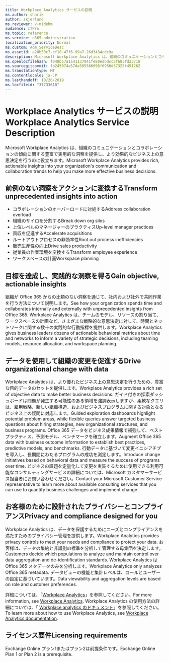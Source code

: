 ```yaml
---
title: Workplace Analytics サービスの説明
ms.author: sharik
author: skjerland
ms.reviewer: v-midehm
audience: ITPro
ms.topic: reference
ms.service: o365-administration
localization_priority: Normal
ms.custom: Adm_ServiceDesc
ms.assetid: a20b50c7-cf18-47f6-99a7-26d3434cdc9a
description: Microsoft Workplace Analytics は、組織のコミュニケーションとコラボレーションの傾向に関する豊富で実用的な洞察を提供し、より効果的なビジネス上の意思決定を行うのに役立ちます。
ms.openlocfilehash: f048b57a1a41137941fe80edbdcc3f683fd23718
ms.sourcegitcommit: fb245074a57da585566096f6956d37325f451262
ms.translationtype: MT
ms.contentlocale: ja-JP
ms.lasthandoff: 10/26/2019
ms.locfileid: "37733618"
---
```

# <a name="workplace-analytics-service-description"></a><span data-ttu-id="229c4-103">Workplace Analytics サービスの説明</span><span class="sxs-lookup"><span data-stu-id="229c4-103">Workplace Analytics Service Description</span></span>

<span data-ttu-id="229c4-104">Microsoft Workplace Analytics は、組織のコミュニケーションとコラボレーションの傾向に関する豊富で実用的な洞察を提供し、より効果的なビジネス上の意思決定を行うのに役立ちます。</span><span class="sxs-lookup"><span data-stu-id="229c4-104">Microsoft Workplace Analytics provides rich, actionable insights into your organization's communication and collaboration trends to help you make more effective business decisions.</span></span>

## <a name="transform-unprecedented-insights-into-action"></a><span data-ttu-id="229c4-105">前例のない洞察をアクションに変換する</span><span class="sxs-lookup"><span data-stu-id="229c4-105">Transform unprecedented insights into action</span></span>

* <span data-ttu-id="229c4-106">コラボレーションのオーバーロードに対処する</span><span class="sxs-lookup"><span data-stu-id="229c4-106">Address collaboration overload</span></span>
* <span data-ttu-id="229c4-107">組織のサイロを分割する</span><span class="sxs-lookup"><span data-stu-id="229c4-107">Break down org silos</span></span>
* <span data-ttu-id="229c4-108">上位レベルのマネージャーのプラクティス</span><span class="sxs-lookup"><span data-stu-id="229c4-108">Up-level manager practices</span></span>
* <span data-ttu-id="229c4-109">買収を促進する</span><span class="sxs-lookup"><span data-stu-id="229c4-109">Accelerate acquisitions</span></span>
* <span data-ttu-id="229c4-110">ルートアウトプロセスの非効率性</span><span class="sxs-lookup"><span data-stu-id="229c4-110">Root out process inefficiencies</span></span>
* <span data-ttu-id="229c4-111">販売生産性の向上</span><span class="sxs-lookup"><span data-stu-id="229c4-111">Drive sales productivity</span></span>
* <span data-ttu-id="229c4-112">従業員の作業環境を変換する</span><span class="sxs-lookup"><span data-stu-id="229c4-112">Transform employee experience</span></span>
* <span data-ttu-id="229c4-113">ワークスペースの計画</span><span class="sxs-lookup"><span data-stu-id="229c4-113">Workspace planning</span></span>

## <a name="gain-objective-actionable-insights"></a><span data-ttu-id="229c4-114">目標を達成し、実践的な洞察を得る</span><span class="sxs-lookup"><span data-stu-id="229c4-114">Gain objective, actionable insights</span></span>

<span data-ttu-id="229c4-115">組織が Office 365 からの比類のない洞察を通じて、社内および社外で共同作業を行う方法について説明します。</span><span class="sxs-lookup"><span data-stu-id="229c4-115">See how your organization spends time and collaborates internally and externally with unprecedented insights from Office 365.</span></span> <span data-ttu-id="229c4-116">Workplace Analytics は、チームのモデル、リソースの割り当て、ワークスペースの計画など、さまざまな戦略的な意思決定に対して、時間とネットワークに関する数十の実践的な行動指標を提供します。</span><span class="sxs-lookup"><span data-stu-id="229c4-116">Workplace Analytics gives business leaders dozens of actionable behavioral metrics about time and networks to inform a variety of strategic decisions, including teaming models, resource allocation, and workspace planning.</span></span>

## <a name="drive-organizational-change-with-data"></a><span data-ttu-id="229c4-117">データを使用して組織の変更を促進する</span><span class="sxs-lookup"><span data-stu-id="229c4-117">Drive organizational change with data</span></span>

<span data-ttu-id="229c4-118">Workplace Analytics は、より優れたビジネス上の意思決定を行うための、豊富な目的データのセットを提供します。</span><span class="sxs-lookup"><span data-stu-id="229c4-118">Workplace Analytics provides a rich set of objective data to make better business decisions.</span></span> <span data-ttu-id="229c4-119">ガイド付きの探索ダッシュボードは問題が発生する可能性のある領域を強調表示しますが、柔軟なクエリは、雇用戦略、新しい組織構造、およびビジネスプログラムに関する対象となるビジネス上の疑問に対応します。</span><span class="sxs-lookup"><span data-stu-id="229c4-119">Guided exploration dashboards highlight potential problem areas, while flexible queries answer targeted business questions about hiring strategies, new organizational structures, and business programs.</span></span> <span data-ttu-id="229c4-120">Office 365 データをビジネス成果情報で補強して、ベストプラクティス、予測モデル、ベンチマークを確立します。</span><span class="sxs-lookup"><span data-stu-id="229c4-120">Augment Office 365 data with business outcome information to establish best practices, predictive models, and benchmarks.</span></span> <span data-ttu-id="229c4-121">行動データに基づいて変更イニシアチブを導入し、長期間にわたるプログラムの成功を測定します。</span><span class="sxs-lookup"><span data-stu-id="229c4-121">Introduce change initiatives based on behavioral data and measure the success of programs over time.</span></span> <span data-ttu-id="229c4-122">ビジネスの課題を定量化して変更を実装するために使用できる利用可能なコンサルティングサービスの詳細については、Microsoft カスタマーサービス担当者にお問い合わせください。</span><span class="sxs-lookup"><span data-stu-id="229c4-122">Contact your Microsoft Customer Service representative to learn more about available consulting services that you can use to quantify business challenges and implement change.</span></span>

## <a name="privacy-and-compliance-designed-for-you"></a><span data-ttu-id="229c4-123">お客様のために設計されたプライバシーとコンプライアンス</span><span class="sxs-lookup"><span data-stu-id="229c4-123">Privacy and compliance designed for you</span></span>

<span data-ttu-id="229c4-124">Workplace Analytics は、データを保護するためにニーズとコンプライアンスを満たすためのプライバシー管理を提供します。</span><span class="sxs-lookup"><span data-stu-id="229c4-124">Workplace Analytics provides privacy controls to meet your needs and compliance to protect your data.</span></span> <span data-ttu-id="229c4-125">お客様は、データの集約と非識別の標準を分析して管理する母集団を決定します。</span><span class="sxs-lookup"><span data-stu-id="229c4-125">Customers decide which populations to analyze and maintain control over data aggregation and de-identification standards.</span></span> <span data-ttu-id="229c4-126">Workplace Analytics は Office 365 メタデータのみを分析します。</span><span class="sxs-lookup"><span data-stu-id="229c4-126">Workplace Analytics only analyzes Office 365 metadata.</span></span> <span data-ttu-id="229c4-127">データビューの機能と集計レベルは、ロールとユーザーの設定に基づいています。</span><span class="sxs-lookup"><span data-stu-id="229c4-127">Data viewability and aggregation levels are based on role and customer preferences.</span></span>

<span data-ttu-id="229c4-128">詳細については、「[Workplace Analytics](https://go.microsoft.com/fwlink/?linkid=852492)」を参照してください。</span><span class="sxs-lookup"><span data-stu-id="229c4-128">For more information, see [Workplace Analytics](https://go.microsoft.com/fwlink/?linkid=852492).</span></span> <span data-ttu-id="229c4-129">Workplace Analytics の使用方法の詳細については、「 [Workplace analytics のドキュメント](https://docs.microsoft.com/workplace-analytics/)」を参照してください。</span><span class="sxs-lookup"><span data-stu-id="229c4-129">To learn more about how to use Workplace Analytics, see [Workplace Analytics documentation](https://docs.microsoft.com/workplace-analytics/).</span></span>
  
## <a name="licensing-requirements"></a><span data-ttu-id="229c4-130">ライセンス要件</span><span class="sxs-lookup"><span data-stu-id="229c4-130">Licensing requirements</span></span>

<span data-ttu-id="229c4-131">Exchange Online プラン1またはプラン2は前提条件です。</span><span class="sxs-lookup"><span data-stu-id="229c4-131">Exchange Online Plan 1 or Plan 2 is a prerequisite.</span></span>
